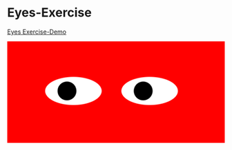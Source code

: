 # Eyes-Exercise

<a href="https://marinela26.github.io/Eyes-Exercise/">Eyes Exercise-Demo</a>






<img src="eyes.png" alt="PacMan" width="#" height="#">
